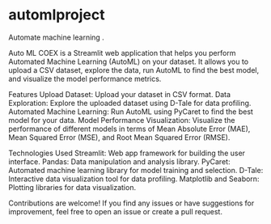 # automlproject
 Automate machine learning .


Auto ML COEX is a Streamlit web application that helps you perform Automated Machine Learning (AutoML) on your dataset. It allows you to upload a CSV dataset, explore the data, run AutoML to find the best model, and visualize the model performance metrics.

Features
Upload Dataset: Upload your dataset in CSV format.
Data Exploration: Explore the uploaded dataset using D-Tale for data profiling.
Automated Machine Learning: Run AutoML using PyCaret to find the best model for your data.
Model Performance Visualization: Visualize the performance of different models in terms of Mean Absolute Error (MAE), Mean Squared Error (MSE), and Root Mean Squared Error (RMSE).

Technologies Used
Streamlit: Web app framework for building the user interface.
Pandas: Data manipulation and analysis library.
PyCaret: Automated machine learning library for model training and selection.
D-Tale: Interactive data visualization tool for data profiling.
Matplotlib and Seaborn: Plotting libraries for data visualization.

Contributions are welcome! If you find any issues or have suggestions for improvement, feel free to open an issue or create a pull request.

